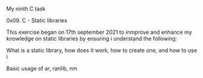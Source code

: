 My ninth C task

0x09. C - Static libraries

This exercise began on 17th september 2021 to inmprove and enhance my knowledge on static libraries by ensuring i understand the following:

What is a static library, how does it work, how to create one, and how to use i

Basic usage of ar, ranlib, nm
